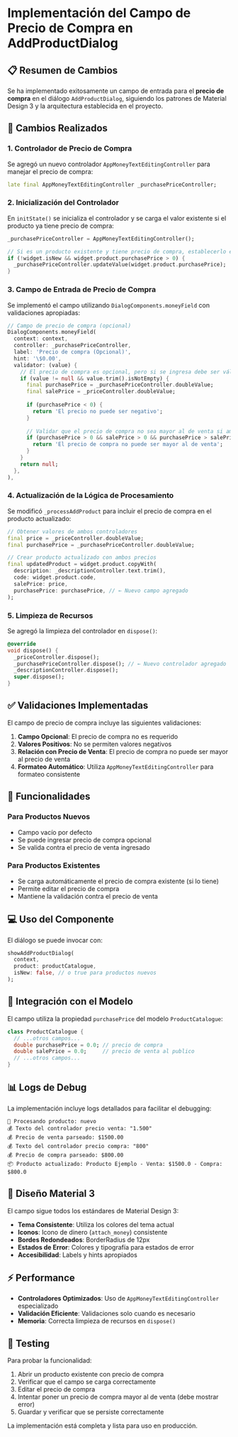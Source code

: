 # Implementación del Campo de Precio de Compra en AddProductDialog

## 📋 Resumen de Cambios

Se ha implementado exitosamente un campo de entrada para el **precio de compra** en el diálogo `AddProductDialog`, siguiendo los patrones de Material Design 3 y la arquitectura establecida en el proyecto.

## 🔧 Cambios Realizados

### 1. Controlador de Precio de Compra
Se agregó un nuevo controlador `AppMoneyTextEditingController` para manejar el precio de compra:

```dart
late final AppMoneyTextEditingController _purchasePriceController;
```

### 2. Inicialización del Controlador
En `initState()` se inicializa el controlador y se carga el valor existente si el producto ya tiene precio de compra:

```dart
_purchasePriceController = AppMoneyTextEditingController();

// Si es un producto existente y tiene precio de compra, establecerlo en el controlador
if (!widget.isNew && widget.product.purchasePrice > 0) {
  _purchasePriceController.updateValue(widget.product.purchasePrice);
}
```

### 3. Campo de Entrada de Precio de Compra
Se implementó el campo utilizando `DialogComponents.moneyField` con validaciones apropiadas:

```dart
// Campo de precio de compra (opcional)
DialogComponents.moneyField(
  context: context,
  controller: _purchasePriceController,
  label: 'Precio de compra (Opcional)',
  hint: '\$0.00',
  validator: (value) {
    // El precio de compra es opcional, pero si se ingresa debe ser válido
    if (value != null && value.trim().isNotEmpty) {
      final purchasePrice = _purchasePriceController.doubleValue;
      final salePrice = _priceController.doubleValue;
      
      if (purchasePrice < 0) {
        return 'El precio no puede ser negativo';
      }
      
      // Validar que el precio de compra no sea mayor al de venta si ambos están definidos
      if (purchasePrice > 0 && salePrice > 0 && purchasePrice > salePrice) {
        return 'El precio de compra no puede ser mayor al de venta';
      }
    }
    return null;
  },
),
```

### 4. Actualización de la Lógica de Procesamiento
Se modificó `_processAddProduct` para incluir el precio de compra en el producto actualizado:

```dart
// Obtener valores de ambos controladores
final price = _priceController.doubleValue;
final purchasePrice = _purchasePriceController.doubleValue;

// Crear producto actualizado con ambos precios
final updatedProduct = widget.product.copyWith(
  description: _descriptionController.text.trim(),
  code: widget.product.code,
  salePrice: price,
  purchasePrice: purchasePrice, // ← Nuevo campo agregado
);
```

### 5. Limpieza de Recursos
Se agregó la limpieza del controlador en `dispose()`:

```dart
@override
void dispose() {
  _priceController.dispose();
  _purchasePriceController.dispose(); // ← Nuevo controlador agregado
  _descriptionController.dispose();
  super.dispose();
}
```

## ✅ Validaciones Implementadas

El campo de precio de compra incluye las siguientes validaciones:

1. **Campo Opcional**: El precio de compra no es requerido
2. **Valores Positivos**: No se permiten valores negativos
3. **Relación con Precio de Venta**: El precio de compra no puede ser mayor al precio de venta
4. **Formateo Automático**: Utiliza `AppMoneyTextEditingController` para formateo consistente

## 🎯 Funcionalidades

### Para Productos Nuevos
- Campo vacío por defecto
- Se puede ingresar precio de compra opcional
- Se valida contra el precio de venta ingresado

### Para Productos Existentes
- Se carga automáticamente el precio de compra existente (si lo tiene)
- Permite editar el precio de compra
- Mantiene la validación contra el precio de venta

## 💻 Uso del Componente

El diálogo se puede invocar con:

```dart
showAddProductDialog(
  context,
  product: productCatalogue,
  isNew: false, // o true para productos nuevos
);
```

## 🔗 Integración con el Modelo

El campo utiliza la propiedad `purchasePrice` del modelo `ProductCatalogue`:

```dart
class ProductCatalogue {
  // ...otros campos...
  double purchasePrice = 0.0; // precio de compra
  double salePrice = 0.0;     // precio de venta al publico
  // ...otros campos...
}
```

## 📊 Logs de Debug

La implementación incluye logs detallados para facilitar el debugging:

```
🔄 Procesando producto: nuevo
💰 Texto del controlador precio venta: "1.500"
💰 Precio de venta parseado: $1500.00
💰 Texto del controlador precio compra: "800"
💰 Precio de compra parseado: $800.00
📦 Producto actualizado: Producto Ejemplo - Venta: $1500.0 - Compra: $800.0
```

## 🎨 Diseño Material 3

El campo sigue todos los estándares de Material Design 3:

- **Tema Consistente**: Utiliza los colores del tema actual
- **Iconos**: Icono de dinero (`attach_money`) consistente
- **Bordes Redondeados**: BorderRadius de 12px
- **Estados de Error**: Colores y tipografía para estados de error
- **Accesibilidad**: Labels y hints apropiados

## ⚡ Performance

- **Controladores Optimizados**: Uso de `AppMoneyTextEditingController` especializado
- **Validación Eficiente**: Validaciones solo cuando es necesario
- **Memoria**: Correcta limpieza de recursos en `dispose()`

## 🧪 Testing

Para probar la funcionalidad:

1. Abrir un producto existente con precio de compra
2. Verificar que el campo se carga correctamente
3. Editar el precio de compra
4. Intentar poner un precio de compra mayor al de venta (debe mostrar error)
5. Guardar y verificar que se persiste correctamente

La implementación está completa y lista para uso en producción.
